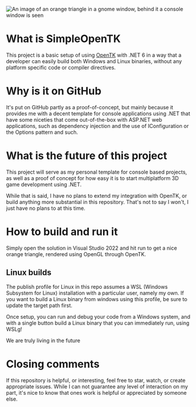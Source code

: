 ![An image of an orange triangle in a gnome window, behind it a console window is seen](https://imgur.com/gallery/eXygBIc)

# What is SimpleOpenTK
This project is a basic setup of using [OpenTK](https://opentk.net/) with .NET 6 in a way that a developer can easily build both Windows and Linux binaries, without any platform specific code or compiler directives.

# Why is it on GitHub
It's put on GitHub partly as a proof-of-concept, but mainly because it provides me with a decent template for console applications using .NET that have some niceties that come out-of-the-box with ASP.NET web applications, such as dependency injection and the use of IConfiguration or the Options pattern and such.

# What is the future of this project
This project will serve as my personal template for console based projects, as well as a proof of concept for how easy it is to start multiplatform 3D game development using .NET.

While that is said, I have no plans to extend my integration with OpenTK, or build anything more substantial in this repository. That's not to say I won't, I just have no plans to at this time.

# How to build and run it
Simply open the solution in Visual Studio 2022 and hit run to get a nice orange triangle, rendered using OpenGL through OpenTK.

## Linux builds
The publish profile for Linux in this repo assumes a WSL (Windows Subsystem for Linux) installation with a particular user, namely my own. If you want to build a Linux binary from windows using this profile, be sure to update the target path first.

Once setup, you can run and debug your code from a Windows system, and with a single button build a Linux binary that you can immediately run, using WSLg!

We are truly living in the future

# Closing comments
If this repository is helpful, or interesting, feel free to star, watch, or create appropriate issues. While I can not guarantee any level of interaction on my part, it's nice to know that ones work is helpful or appreciated by someone else. 
